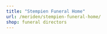 ```yaml
---
title: "Stempien Funeral Home"
url: /meriden/stempien-funeral-home/
shop: funeral directors
---
```

